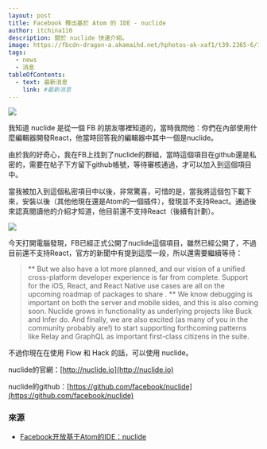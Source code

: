 ```yaml
---
layout: post
title: Facebook 釋出基於 Atom 的 IDE - nuclide
author: itchina110
description: 關於 nuclide 快速介紹。
image: https://fbcdn-dragon-a.akamaihd.net/hphotos-ak-xaf1/t39.2365-6/11414360_1436232903366096_731191817_n.jpg
tags:
  - news
  - 消息
tableOfContents:
  - text: 最新消息
    link: #最新消息
---
```


![](https://fbcdn-dragon-a.akamaihd.net/hphotos-ak-xaf1/t39.2365-6/11414360_1436232903366096_731191817_n.jpg)

我知道 nuclide 是從一個 FB 的朋友哪裡知道的，當時我問他：你們在內部使用什麼編輯器開發React，他當時回答我的編輯器中其中一個是nuclide。

由於我的好奇心，我在FB上找到了nuclide的群組，當時這個項目在github還是私密的，需要在帖子下方留下github帳號，等待審核通過，才可以加入到這個項目中。

當我被加入到這個私密項目中以後，非常驚喜，可惜的是，當我將這個包下載下來，安裝以後（其他他現在還是Atom的一個插件），發現並不支持React。通過後來認真閱讀他的介紹才知道，他目前還不支持React（後續有計劃）。

![](http://img.w3ctech.com/11414345_431396967032756_1960320140_n.gif)

今天打開電腦發現，FB已經正式公開了nuclide這個項目，雖然已經公開了，不過目前還不支持React，官方的新聞中有提到這麼一段，所以還需要繼續等待：

> ** But we also have a lot more planned, and our vision of a unified cross-platform developer experience is far from complete. Support for the iOS, React, and React Native use cases are all on the upcoming roadmap of packages to share . ** We know debugging is important on both the server and mobile sides, and this is also coming soon. Nuclide grows in functionality as underlying projects like Buck and Infer do. And finally, we are also excited (as many of you in the community probably are!) to start supporting forthcoming patterns like Relay and GraphQL as important first-class citizens in the suite.

不過你現在在使用 Flow 和 Hack 的話，可以使用 nuclide。

nuclide的官網：[http://nuclide.io](http://nuclide.io)

nuclide的github：[https://github.com/facebook/nuclide](https://github.com/facebook/nuclide)

### 來源

 * [Facebook开放基于Atom的IDE：nuclide](http://www.w3ctech.com/topic/1402)